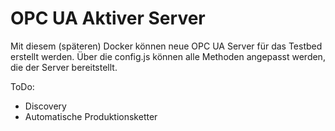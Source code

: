 # OPC UA Aktiver Server

Mit diesem (späteren) Docker können neue OPC UA Server für das Testbed erstellt werden.
Über die config.js können alle Methoden angepasst werden, die der Server bereitstellt.

ToDo:
- Discovery
- Automatische Produktionsketter
